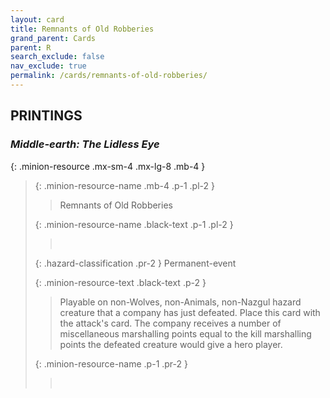 ```yaml
---
layout: card
title: Remnants of Old Robberies
grand_parent: Cards
parent: R
search_exclude: false
nav_exclude: true
permalink: /cards/remnants-of-old-robberies/
---
```


## PRINTINGS


### _Middle-earth: The Lidless Eye_

{: .minion-resource .mx-sm-4 .mx-lg-8 .mb-4 }
> {: .minion-resource-name .mb-4 .p-1 .pl-2 }
> > <div class="hazard-mp"></div>
> > <div class="card-name">Remnants of Old Robberies</div>
>
> {: .minion-resource-name .black-text .p-1 .pl-2 }
> > &nbsp;
>
> {: .hazard-classification .pr-2 }
> Permanent-event
>
> {: .minion-resource-text .black-text .p-2 }
> > Playable on non-Wolves, non-Animals, non-Nazgul hazard creature that a company has just defeated. Place this card with the attack's card. The company receives a number of miscellaneous marshalling points equal to the kill marshalling points the defeated creature would give a hero player.  
> 
> {: .minion-resource-name .p-1 .pr-2 }
> > <div class="card-shield"></div>
> > <div class="card-corruption-white">&nbsp;</div>
